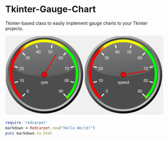 # Tkinter-Gauge-Chart
Tkinter-based class to easily implement gauge charts to your Tkinter projects.

![](Images/Example.png)

```ruby
require 'redcarpet'
markdown = Redcarpet.new("Hello World!")
puts markdown.to_html
```

